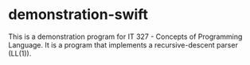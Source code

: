 # demonstration-swift
This is a demonstration program for IT 327 - Concepts of Programming Language. It is a program that implements a recursive-descent parser (LL(1)).
